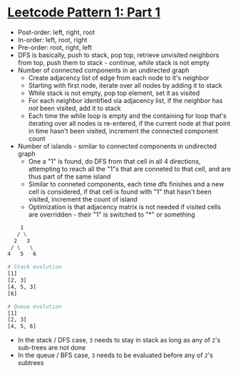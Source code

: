 # [Leetcode Pattern 1: Part 1](https://medium.com/leetcode-patterns/leetcode-pattern-1-bfs-dfs-25-of-the-problems-part-1-519450a84353)

* Post-order: left, right, root
* In-order: left, root, right
* Pre-order: root, right, left
* DFS is basically, push to stack, pop top, retrieve unvisited neighbors from top, push them to stack - continue, while stack is not empty
* Number of connected components in an undirected graph
  * Create adjacency list of edge from each node to it's neighbor
  * Starting with first node, iterate over all nodes by adding it to stack
  * While stack is not empty, pop top element, set it as visited
  * For each neighbor identified via adjacency list, if the neighbor has _not_ been visited, add it to stack
  * Each time the while loop is empty and the containing for loop that's iterating over all nodes is re-entered, if the current node at that point in time hasn't been visited, increment the connected component count
* Number of islands - similar to connected components in undirected graph
  * One a "1" is found, do DFS from that cell in all 4 directions, attempting to reach all the "1"s that are conneted to that cell, and are thus part of the same island
  * Similar to conneted components, each time dfs finishes and a new cell is considered, if that cell is found with "1" that hasn't been visited, increment the count of island
  * Optimization is that adjacency matrix is not needed if visited cells are overridden - their "1" is switched to "*" or something

```bash
    1
   / \
  2   3
 / \   \
4   5   6

# Stack evolution
[1]
[2, 3]
[4, 5, 3]
[6]

# Queue evolution
[1]
[2, 3]
[4, 5, 6]
```

* In the stack / DFS case, `3` needs to stay in stack as long as any of `2`'s sub-trees are not done
* In the queue / BFS case, `3` needs to be evaluated before any of `2`'s subtrees